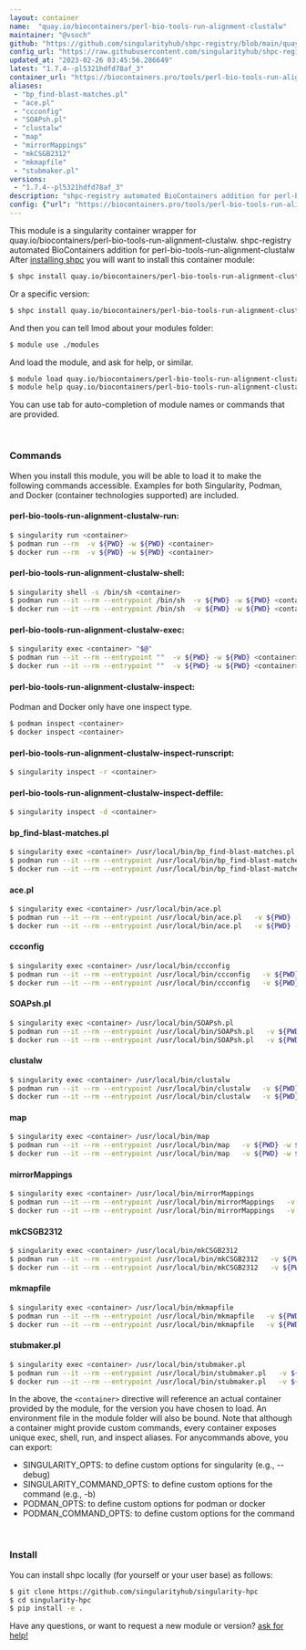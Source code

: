 ```yaml
---
layout: container
name:  "quay.io/biocontainers/perl-bio-tools-run-alignment-clustalw"
maintainer: "@vsoch"
github: "https://github.com/singularityhub/shpc-registry/blob/main/quay.io/biocontainers/perl-bio-tools-run-alignment-clustalw/container.yaml"
config_url: "https://raw.githubusercontent.com/singularityhub/shpc-registry/main/quay.io/biocontainers/perl-bio-tools-run-alignment-clustalw/container.yaml"
updated_at: "2023-02-26 03:45:56.286649"
latest: "1.7.4--pl5321hdfd78af_3"
container_url: "https://biocontainers.pro/tools/perl-bio-tools-run-alignment-clustalw"
aliases:
 - "bp_find-blast-matches.pl"
 - "ace.pl"
 - "ccconfig"
 - "SOAPsh.pl"
 - "clustalw"
 - "map"
 - "mirrorMappings"
 - "mkCSGB2312"
 - "mkmapfile"
 - "stubmaker.pl"
versions:
 - "1.7.4--pl5321hdfd78af_3"
description: "shpc-registry automated BioContainers addition for perl-bio-tools-run-alignment-clustalw"
config: {"url": "https://biocontainers.pro/tools/perl-bio-tools-run-alignment-clustalw", "maintainer": "@vsoch", "description": "shpc-registry automated BioContainers addition for perl-bio-tools-run-alignment-clustalw", "latest": {"1.7.4--pl5321hdfd78af_3": "sha256:ec8a2dc2d3a33a7fe9d8f75bae834dc3457a18b63ad298721caa1147928ff96f"}, "tags": {"1.7.4--pl5321hdfd78af_3": "sha256:ec8a2dc2d3a33a7fe9d8f75bae834dc3457a18b63ad298721caa1147928ff96f"}, "docker": "quay.io/biocontainers/perl-bio-tools-run-alignment-clustalw", "aliases": {"bp_find-blast-matches.pl": "/usr/local/bin/bp_find-blast-matches.pl", "ace.pl": "/usr/local/bin/ace.pl", "ccconfig": "/usr/local/bin/ccconfig", "SOAPsh.pl": "/usr/local/bin/SOAPsh.pl", "clustalw": "/usr/local/bin/clustalw", "map": "/usr/local/bin/map", "mirrorMappings": "/usr/local/bin/mirrorMappings", "mkCSGB2312": "/usr/local/bin/mkCSGB2312", "mkmapfile": "/usr/local/bin/mkmapfile", "stubmaker.pl": "/usr/local/bin/stubmaker.pl"}}
---
```


This module is a singularity container wrapper for quay.io/biocontainers/perl-bio-tools-run-alignment-clustalw.
shpc-registry automated BioContainers addition for perl-bio-tools-run-alignment-clustalw
After [installing shpc](#install) you will want to install this container module:


```bash
$ shpc install quay.io/biocontainers/perl-bio-tools-run-alignment-clustalw
```

Or a specific version:

```bash
$ shpc install quay.io/biocontainers/perl-bio-tools-run-alignment-clustalw:1.7.4--pl5321hdfd78af_3
```

And then you can tell lmod about your modules folder:

```bash
$ module use ./modules
```

And load the module, and ask for help, or similar.

```bash
$ module load quay.io/biocontainers/perl-bio-tools-run-alignment-clustalw/1.7.4--pl5321hdfd78af_3
$ module help quay.io/biocontainers/perl-bio-tools-run-alignment-clustalw/1.7.4--pl5321hdfd78af_3
```

You can use tab for auto-completion of module names or commands that are provided.

<br>

### Commands

When you install this module, you will be able to load it to make the following commands accessible.
Examples for both Singularity, Podman, and Docker (container technologies supported) are included.

#### perl-bio-tools-run-alignment-clustalw-run:

```bash
$ singularity run <container>
$ podman run --rm  -v ${PWD} -w ${PWD} <container>
$ docker run --rm  -v ${PWD} -w ${PWD} <container>
```

#### perl-bio-tools-run-alignment-clustalw-shell:

```bash
$ singularity shell -s /bin/sh <container>
$ podman run --it --rm --entrypoint /bin/sh  -v ${PWD} -w ${PWD} <container>
$ docker run --it --rm --entrypoint /bin/sh  -v ${PWD} -w ${PWD} <container>
```

#### perl-bio-tools-run-alignment-clustalw-exec:

```bash
$ singularity exec <container> "$@"
$ podman run --it --rm --entrypoint ""  -v ${PWD} -w ${PWD} <container> "$@"
$ docker run --it --rm --entrypoint ""  -v ${PWD} -w ${PWD} <container> "$@"
```

#### perl-bio-tools-run-alignment-clustalw-inspect:

Podman and Docker only have one inspect type.

```bash
$ podman inspect <container>
$ docker inspect <container>
```

#### perl-bio-tools-run-alignment-clustalw-inspect-runscript:

```bash
$ singularity inspect -r <container>
```

#### perl-bio-tools-run-alignment-clustalw-inspect-deffile:

```bash
$ singularity inspect -d <container>
```


#### bp_find-blast-matches.pl

```bash
$ singularity exec <container> /usr/local/bin/bp_find-blast-matches.pl
$ podman run --it --rm --entrypoint /usr/local/bin/bp_find-blast-matches.pl   -v ${PWD} -w ${PWD} <container> -c " $@"
$ docker run --it --rm --entrypoint /usr/local/bin/bp_find-blast-matches.pl   -v ${PWD} -w ${PWD} <container> -c " $@"
```


#### ace.pl

```bash
$ singularity exec <container> /usr/local/bin/ace.pl
$ podman run --it --rm --entrypoint /usr/local/bin/ace.pl   -v ${PWD} -w ${PWD} <container> -c " $@"
$ docker run --it --rm --entrypoint /usr/local/bin/ace.pl   -v ${PWD} -w ${PWD} <container> -c " $@"
```


#### ccconfig

```bash
$ singularity exec <container> /usr/local/bin/ccconfig
$ podman run --it --rm --entrypoint /usr/local/bin/ccconfig   -v ${PWD} -w ${PWD} <container> -c " $@"
$ docker run --it --rm --entrypoint /usr/local/bin/ccconfig   -v ${PWD} -w ${PWD} <container> -c " $@"
```


#### SOAPsh.pl

```bash
$ singularity exec <container> /usr/local/bin/SOAPsh.pl
$ podman run --it --rm --entrypoint /usr/local/bin/SOAPsh.pl   -v ${PWD} -w ${PWD} <container> -c " $@"
$ docker run --it --rm --entrypoint /usr/local/bin/SOAPsh.pl   -v ${PWD} -w ${PWD} <container> -c " $@"
```


#### clustalw

```bash
$ singularity exec <container> /usr/local/bin/clustalw
$ podman run --it --rm --entrypoint /usr/local/bin/clustalw   -v ${PWD} -w ${PWD} <container> -c " $@"
$ docker run --it --rm --entrypoint /usr/local/bin/clustalw   -v ${PWD} -w ${PWD} <container> -c " $@"
```


#### map

```bash
$ singularity exec <container> /usr/local/bin/map
$ podman run --it --rm --entrypoint /usr/local/bin/map   -v ${PWD} -w ${PWD} <container> -c " $@"
$ docker run --it --rm --entrypoint /usr/local/bin/map   -v ${PWD} -w ${PWD} <container> -c " $@"
```


#### mirrorMappings

```bash
$ singularity exec <container> /usr/local/bin/mirrorMappings
$ podman run --it --rm --entrypoint /usr/local/bin/mirrorMappings   -v ${PWD} -w ${PWD} <container> -c " $@"
$ docker run --it --rm --entrypoint /usr/local/bin/mirrorMappings   -v ${PWD} -w ${PWD} <container> -c " $@"
```


#### mkCSGB2312

```bash
$ singularity exec <container> /usr/local/bin/mkCSGB2312
$ podman run --it --rm --entrypoint /usr/local/bin/mkCSGB2312   -v ${PWD} -w ${PWD} <container> -c " $@"
$ docker run --it --rm --entrypoint /usr/local/bin/mkCSGB2312   -v ${PWD} -w ${PWD} <container> -c " $@"
```


#### mkmapfile

```bash
$ singularity exec <container> /usr/local/bin/mkmapfile
$ podman run --it --rm --entrypoint /usr/local/bin/mkmapfile   -v ${PWD} -w ${PWD} <container> -c " $@"
$ docker run --it --rm --entrypoint /usr/local/bin/mkmapfile   -v ${PWD} -w ${PWD} <container> -c " $@"
```


#### stubmaker.pl

```bash
$ singularity exec <container> /usr/local/bin/stubmaker.pl
$ podman run --it --rm --entrypoint /usr/local/bin/stubmaker.pl   -v ${PWD} -w ${PWD} <container> -c " $@"
$ docker run --it --rm --entrypoint /usr/local/bin/stubmaker.pl   -v ${PWD} -w ${PWD} <container> -c " $@"
```



In the above, the `<container>` directive will reference an actual container provided
by the module, for the version you have chosen to load. An environment file in the
module folder will also be bound. Note that although a container
might provide custom commands, every container exposes unique exec, shell, run, and
inspect aliases. For anycommands above, you can export:

 - SINGULARITY_OPTS: to define custom options for singularity (e.g., --debug)
 - SINGULARITY_COMMAND_OPTS: to define custom options for the command (e.g., -b)
 - PODMAN_OPTS: to define custom options for podman or docker
 - PODMAN_COMMAND_OPTS: to define custom options for the command

<br>

### Install

You can install shpc locally (for yourself or your user base) as follows:

```bash
$ git clone https://github.com/singularityhub/singularity-hpc
$ cd singularity-hpc
$ pip install -e .
```

Have any questions, or want to request a new module or version? [ask for help!](https://github.com/singularityhub/singularity-hpc/issues)